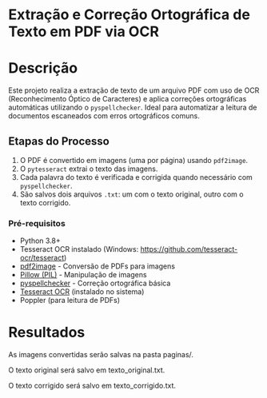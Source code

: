 # Extração e Correção Ortográfica de Texto em PDF via OCR

# Descrição
Este projeto realiza a extração de texto de um arquivo PDF com uso de OCR (Reconhecimento Óptico de Caracteres) e aplica correções ortográficas automáticas utilizando o `pyspellchecker`.
Ideal para automatizar a leitura de documentos escaneados com erros ortográficos comuns.

## Etapas do Processo
1. O PDF é convertido em imagens (uma por página) usando `pdf2image`.
2. O `pytesseract` extrai o texto das imagens.
3. Cada palavra do texto é verificada e corrigida quando necessário com `pyspellchecker`.
4. São salvos dois arquivos `.txt`: um com o texto original, outro com o texto corrigido.

### Pré-requisitos
- Python 3.8+
- Tesseract OCR instalado (Windows: https://github.com/tesseract-ocr/tesseract)
- [pdf2image](https://pypi.org/project/pdf2image/) - Conversão de PDFs para imagens
- [Pillow (PIL)](https://pypi.org/project/Pillow/) - Manipulação de imagens
- [pyspellchecker](https://pypi.org/project/pyspellchecker/) - Correção ortográfica básica
- [Tesseract OCR](https://github.com/tesseract-ocr/tesseract) (instalado no sistema)
- Poppler (para leitura de PDFs)

# Resultados

As imagens convertidas serão salvas na pasta paginas/.

O texto original será salvo em texto_original.txt.

O texto corrigido será salvo em texto_corrigido.txt.
